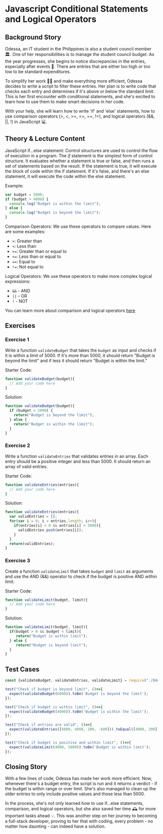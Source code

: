 # Javascript Conditional Statements and Logical Operators

## Background Story
Odessa, an IT student in the Philippines is also a student council member 🏛️. One of her responsibilities is to manage the student council budget. As the year progresses, she begins to notice discrepancies in the entries, especially after events 🎉. There are entries that are either too high or too low to be standard expenditures. 

To simplify her work 👩‍💻 and make everything more efficient, Odessa decides to write a script to filter these entries. Her plan is to write code that checks each entry and determines if it's above or below the standard limit. This is her first encounter with conditional statements, and she's excited to learn how to use them to make smart decisions in her code. 

With your help, she will learn how to write 'if' and 'else' statements, how to use comparison operators (>, <, >=, <=, ==, !=), and logical operators (&&, ||, !) in JavaScript 💻.

## Theory & Lecture Content

JavaScript if...else statement: Control structures are used to control the flow of execution in a program. The *if* statement is the simplest form of control structure. It evaluates whether a statement is true or false, and then runs a set of statements based on the result. If the statement is true, it will execute the block of code within the if statement. If it's false, and there's an else statement, it will execute the code within the else statement.

Example:
```js
var budget = 5000;
if (budget > 4000) {
  console.log("Budget is within the limit");
} else {
  console.log("Budget is beyond the limit");
}
```

Comparison Operators: We use these operators to compare values. Here are some examples:
- `>`: Greater than
- `<`: Less than
- `>=`: Greater than or equal to
- `<=`: Less than or equal to
- `==`: Equal to
- `!=`: Not equal to 

Logical Operators: We use these operators to make more complex logical expressions:
- `&&` - AND
- `||` - OR
- `!` - NOT

You can learn more about comparison and logical operators [here](https://developer.mozilla.org/en-US/docs/Web/JavaScript/Guide/Expressions_and_Operators#comparison_operators)

## Exercises

### Exercise 1 
Write a function `validateBudget` that takes the `budget` as input and checks if it is within a limit of 5000. If it's more than 5000, it should return "Budget is beyond the limit" and if less it should return "Budget is within the limit."

Starter Code:
```js
function validateBudget(budget){
  // Add your code here
}
```

Solution:
```js
function validateBudget(budget){
  if (budget > 5000) {
    return("Budget is beyond the limit");
  } else {
    return("Budget is within the limit");
  }
}
```

### Exercise 2
Write a function `validateEntries` that validates entries in an array. Each entry should be a positive integer and less than 5000. It should return an array of valid entries.

Starter Code:
```js
function validateEntries(entries){
  // Add your code here
}
```

Solution:
```js
function validateEntries(entries){
  var validEntries = [];
  for(var i = 0; i < entries.length; i++){
    if(entries[i] > 0 && entries[i] < 5000){
      validEntries.push(entries[i]);
    }
  }
  return(validEntries);
}
```

### Exercise 3
Create a function `validateLimit` that takes `budget` and `limit` as arguments and use the AND (&&) operator to check if the budget is positive AND within limit.

Starter Code:
```js
function validateLimit(budget, limit){
  // Add your code here
}
```

Solution:
```js
function validateLimit(budget, limit){
  if(budget > 0 && budget < limit){
     return("Budget is within limit");
  } else {
     return("Budget is beyond limit");
  }
}
```

## Test Cases 

```js
const {validateBudget, validateEntries, validateLimit} = require("./OdessaBudget");

test("Check if budget is beyond limit", ()=>{
  expect(validateBudget(6000)).toBe('Budget is beyond the limit');
});

test("Check if budget is within limit", ()=>{
  expect(validateBudget(4000)).toBe('Budget is within the limit');
});

test("Check if entries are valid", ()=>{
  expect(validateEntries([6000, 4000, 200, -600])).toEqual([4000, 200]);
});

test("Check if budget is positive and within limit", ()=>{
  expect(validateLimit(4000, 5000)).toBe('Budget is within limit');
});
```

## Closing Story

With a few lines of code, Odessa has made her work more efficient. Now, whenever there's a budget entry, the script is run and it returns a verdict - if the budget is within range or over limit. She's also managed to clean up the older entries to only include positive values and those less than 5000.

In the process, she's not only learned how to use if...else statements, comparison, and logical operators, but she also saved her time 🕰️ for more important tasks ahead 💡. This was another step on her journey to becoming a full-stack developer, proving to her that with coding, every problem - no matter how daunting - can indeed have a solution.